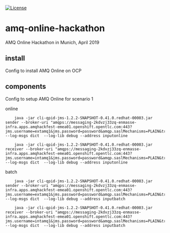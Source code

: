 [![License](https://img.shields.io/hexpm/l/plug.svg?maxAge=2592000)]()

# amq-online-hackathon
AMQ Online Hackathon in Munich, April 2019

## install
Config to install AMQ Online on OCP

## components
Config to setup AMQ Online for scenario 1

online
```
    java -jar cli-qpid-jms-1.2.2-SNAPSHOT-0.41.0.redhat-00003.jar sender --broker-uri "amqps://messaging-2kdvzj33zq-enmasse-infra.apps.amqhackfest-emea01.openshift.opentlc.com:443?jms.username=extamq1&jms.password=password&amqp.saslMechanisms=PLAIN&transport.trustAll=True&transport.verifyHost=False" --log-msgs dict  --log-lib debug --address inputonline
    
    java -jar cli-qpid-jms-1.2.2-SNAPSHOT-0.41.0.redhat-00003.jar receiver --broker-uri "amqps://messaging-2kdvzj33zq-enmasse-infra.apps.amqhackfest-emea01.openshift.opentlc.com:443?jms.username=intamq1&jms.password=password&amqp.saslMechanisms=PLAIN&transport.trustAll=True&transport.verifyHost=False" --log-msgs dict  --log-lib debug --address inputonline
```

batch
```
    java -jar cli-qpid-jms-1.2.2-SNAPSHOT-0.41.0.redhat-00003.jar sender --broker-uri "amqps://messaging-2kdvzj33zq-enmasse-infra.apps.amqhackfest-emea01.openshift.opentlc.com:443?jms.username=extamq1&jms.password=password&amqp.saslMechanisms=PLAIN&transport.trustAll=True&transport.verifyHost=False" --log-msgs dict  --log-lib debug --address inputbatch

    java -jar cli-qpid-jms-1.2.2-SNAPSHOT-0.41.0.redhat-00003.jar receiver --broker-uri "amqps://messaging-2kdvzj33zq-enmasse-infra.apps.amqhackfest-emea01.openshift.opentlc.com:443?jms.username=intamq1&jms.password=password&amqp.saslMechanisms=PLAIN&transport.trustAll=True&transport.verifyHost=False" --log-msgs dict  --log-lib debug --address inputbatch
```